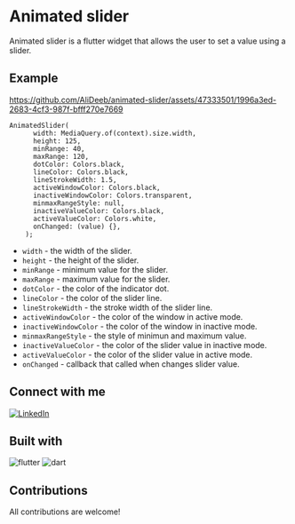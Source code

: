 # Animated slider
Animated slider is a flutter widget that allows the user to set a value using a slider.


## Example
https://github.com/AliDeeb/animated-slider/assets/47333501/1996a3ed-2683-4cf3-987f-bfff270e7669

```
AnimatedSlider(
      width: MediaQuery.of(context).size.width,
      height: 125,
      minRange: 40,
      maxRange: 120,
      dotColor: Colors.black,
      lineColor: Colors.black,
      lineStrokeWidth: 1.5,
      activeWindowColor: Colors.black,
      inactiveWindowColor: Colors.transparent,
      minmaxRangeStyle: null,
      inactiveValueColor: Colors.black,
      activeValueColor: Colors.white,
      onChanged: (value) {},
    );
```
- ```width``` - the width of the slider.
- ```height``` - the height of the slider.
- ```minRange``` - minimum value for the slider.
- ```maxRange``` - maximum  value for the slider.
- ```dotColor``` - the color of the indicator dot.
- ```lineColor``` - the color of the slider line.
- ```lineStrokeWidth``` - the stroke width of the slider line.
- ```activeWindowColor``` - the color of the window in active mode.
- ```inactiveWindowColor``` - the color of the window in inactive mode.
- ```minmaxRangeStyle``` - the style of minimun and maximum value.
- ```inactiveValueColor``` - the color of the slider value in inactive mode.
- ```activeValueColor``` -  the color of the slider value in active mode.
- ```onChanged``` - callback that called when changes slider value.


## Connect with me
[![LinkedIn](https://img.shields.io/badge/LinkedIn-0077B5?style=for-the-badge&logo=linkedin&logoColor=white)](https://www.linkedin.com/in/ali-deeb-62b1561a5)


## Built with
![flutter](https://github.com/AliDeeb/fancy-stepper/assets/47333501/c3895a2d-5975-495e-9af5-11bd37d70edc) ![dart](https://github.com/AliDeeb/fancy-stepper/assets/47333501/12682adf-fa0c-4924-bc8d-af3aa8d3df58)

## Contributions
All contributions are welcome!
